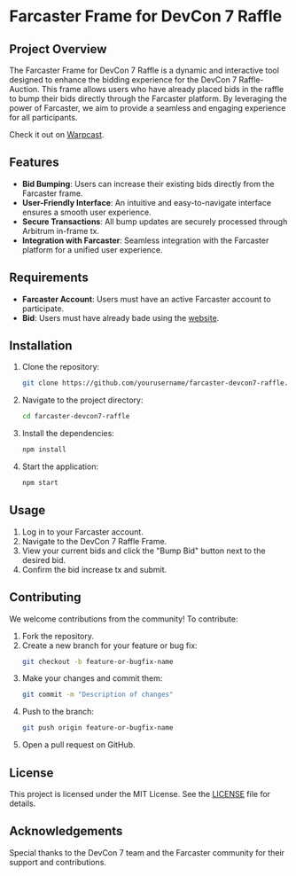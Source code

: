 # Farcaster Frame for DevCon 7 Raffle

## Project Overview

The Farcaster Frame for DevCon 7 Raffle is a dynamic and interactive tool designed to enhance the bidding experience for the DevCon 7 Raffle-Auction. This frame allows users who have already placed bids in the raffle to bump their bids directly through the Farcaster platform. By leveraging the power of Farcaster, we aim to provide a seamless and engaging experience for all participants.

Check it out on [Warpcast](https://warpcast.com/gonzalomelov.eth/0xec34c309).

## Features

- **Bid Bumping**: Users can increase their existing bids directly from the Farcaster frame.
- **User-Friendly Interface**: An intuitive and easy-to-navigate interface ensures a smooth user experience.
- **Secure Transactions**: All bump updates are securely processed through Arbitrum in-frame tx.
- **Integration with Farcaster**: Seamless integration with the Farcaster platform for a unified user experience.

## Requirements

- **Farcaster Account**: Users must have an active Farcaster account to participate.
- **Bid**: Users must have already bade using the [website](https://raffle.devcon.org/).

## Installation

1. Clone the repository:
    ```sh
    git clone https://github.com/yourusername/farcaster-devcon7-raffle.git
    ```
2. Navigate to the project directory:
    ```sh
    cd farcaster-devcon7-raffle
    ```
3. Install the dependencies:
    ```sh
    npm install
    ```
4. Start the application:
    ```sh
    npm start
    ```

## Usage

1. Log in to your Farcaster account.
2. Navigate to the DevCon 7 Raffle Frame.
3. View your current bids and click the "Bump Bid" button next to the desired bid.
4. Confirm the bid increase tx and submit.

## Contributing

We welcome contributions from the community! To contribute:

1. Fork the repository.
2. Create a new branch for your feature or bug fix:
    ```sh
    git checkout -b feature-or-bugfix-name
    ```
3. Make your changes and commit them:
    ```sh
    git commit -m "Description of changes"
    ```
4. Push to the branch:
    ```sh
    git push origin feature-or-bugfix-name
    ```
5. Open a pull request on GitHub.

## License

This project is licensed under the MIT License. See the [LICENSE](LICENSE) file for details.

## Acknowledgements

Special thanks to the DevCon 7 team and the Farcaster community for their support and contributions.
